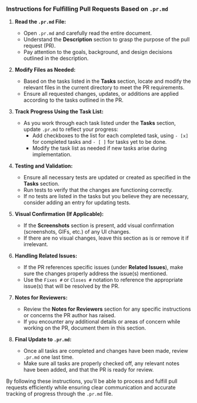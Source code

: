 ### Instructions for Fulfilling Pull Requests Based on `.pr.md`

1. **Read the `.pr.md` File:**

   - Open `.pr.md` and carefully read the entire document.
   - Understand the **Description** section to grasp the purpose of the pull request (PR).
   - Pay attention to the goals, background, and design decisions outlined in the description.

2. **Modify Files as Needed:**

   - Based on the tasks listed in the **Tasks** section, locate and modify the relevant files in the current directory to meet the PR requirements.
   - Ensure all requested changes, updates, or additions are applied according to the tasks outlined in the PR.

3. **Track Progress Using the Task List:**

   - As you work through each task listed under the **Tasks** section, update `.pr.md` to reflect your progress:
     - Add checkboxes to the list for each completed task, using `- [x]` for completed tasks and `- [ ]` for tasks yet to be done.
     - Modify the task list as needed if new tasks arise during implementation.

4. **Testing and Validation:**

   - Ensure all necessary tests are updated or created as specified in the **Tasks** section.
   - Run tests to verify that the changes are functioning correctly.
   - If no tests are listed in the tasks but you believe they are necessary, consider adding an entry for updating tests.

5. **Visual Confirmation (If Applicable):**

   - If the **Screenshots** section is present, add visual confirmation (screenshots, GIFs, etc.) of any UI changes.
   - If there are no visual changes, leave this section as is or remove it if irrelevant.

6. **Handling Related Issues:**
   - If the PR references specific issues (under **Related Issues**), make sure the changes properly address the issue(s) mentioned.
   - Use the `Fixes #` or `Closes #` notation to reference the appropriate issue(s) that will be resolved by the PR.
7. **Notes for Reviewers:**

   - Review the **Notes for Reviewers** section for any specific instructions or concerns the PR author has raised.
   - If you encounter any additional details or areas of concern while working on the PR, document them in this section.

8. **Final Update to `.pr.md`:**
   - Once all tasks are completed and changes have been made, review `.pr.md` one last time.
   - Make sure all tasks are properly checked off, any relevant notes have been added, and that the PR is ready for review.

By following these instructions, you'll be able to process and fulfill pull requests efficiently while ensuring clear communication and accurate tracking of progress through the `.pr.md` file.
